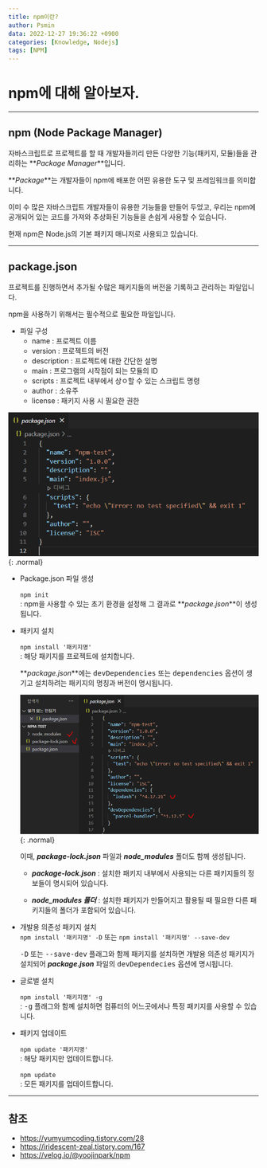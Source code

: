 ```yaml
---
title: npm이란?
author: Psmin
data: 2022-12-27 19:36:22 +0900
categories: [Knowledge, Nodejs]
tags: [NPM]
---
```


# npm에 대해 알아보자.

---

## npm (Node Package Manager)

자바스크립트로 프로젝트를 할 때 개발자들끼리 만든 다양한 기능(패키지, 모듈)들을 관리하는 **_Package Manager_**입니다.

**_Package_**는 개발자들이 npm에 배포한 어떤 유용한 도구 및 프레임워크를 의미합니다.

이미 수 많은 자바스크립트 개발자들이 유용한 기능들을 만들어 두었고, 우리는 npm에 공개되어 있는 코드를 가져와 추상화된 기능들을 손쉽게 사용할 수 있습니다.

현재 npm은 Node.js의 기본 패키지 매니저로 사용되고 있습니다.

---

## package.json

프로젝트를 진행하면서 추가될 수많은 패키지들의 버전을 기록하고 관리하는 파일입니다.

npm을 사용하기 위해서는 필수적으로 필요한 파일입니다.

- 파일 구성
  - name : 프로젝트 이름
  - version : 프로젝트의 버전
  - description : 프로젝트에 대한 간단한 설명
  - main : 프로그램의 시작점이 되는 모듈의 ID
  - scripts : 프로젝트 내부에서 상ㅇ할 수 있는 스크립트 명령
  - author : 소유주
  - license : 패키지 사용 시 필요한 권한

![package-json](/assets/img/package-json.png){: .normal}

- Package.json 파일 생성

  `npm init`  
  : npm을 사용할 수 있는 초기 환경을 설정해 그 결과로 **_package.json_**이 생성됩니다.

- 패키지 설치

  `npm install '패키지명'`  
  : 해당 패키지를 프로젝트에 설치합니다.

  **_package.json_**에는 <kbd>devDependencies</kbd> 또는 <kbd>dependencies</kbd> 옵션이 생기고 설치하려는 패키지의 명칭과 버전이 명시됩니다.

  ![package-install](/assets/img/package-install.png){: .normal}

  이때, **_package-lock.json_** 파일과 **_node_modules_** 폴더도 함께 생성됩니다.

  - **_package-lock.json_** : 설치한 패키지 내부에서 사용되는 다른 패키지들의 정보들이 명시되어 있습니다.

  - **_node_modules 폴더_** : 설치한 패키지가 만들어지고 활용될 때 필요한 다른 패키지들의 폴더가 포함되어 있습니다.

- 개발용 의존성 패키지 설치  
  `npm install '패키지명' -D` 또는 `npm install '패키지명' --save-dev`

  <kbd>-D</kbd> 또는 <kbd>--save-dev</kbd> 플래그와 함께 패키지를 설치하면 개발용 의존성 패키지가 설치되어 **_package.json_** 파일의 <kbd>devDependecies</kbd> 옵션에 명시됩니다.

- 글로벌 설치

  `npm install '패키지명' -g`  
  : <kbd>-g</kbd> 플래그와 함꼐 설치하면 컴퓨터의 어느곳에서나 특정 패키지를 사용할 수 있습니다.

- 패키지 업데이트

  `npm update '패키지명'`  
  : 해당 패키지만 업데이트합니다.

  `npm update`  
  : 모든 패키지를 업데이트합니다.

---

## 참조

- <https://yumyumcoding.tistory.com/28>
- <https://iridescent-zeal.tistory.com/167>
- <https://velog.io/@yoojinpark/npm>

